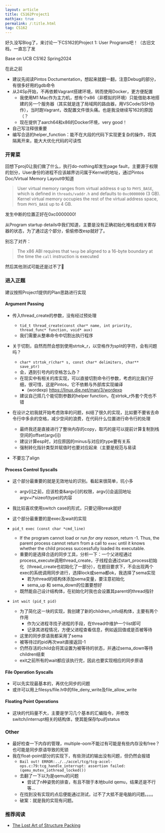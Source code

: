 ```yaml
---
layout: article
title: CS162Project1
mathjax: true
permalink: /:title.html
tag: CS162
---
```

好久没写Blog了，来讨论一下CS162的Project 1: User Programs吧！（古旧文档，一直忘了发

Base on UCB CS162 Spring2024

在此之前

- 建议先阅读Pintos Doctumentation，想起来就翻一翻，注意Debug的部分，有很多好用的gdb命令
- 从24Sp开始，不再依赖Vagrant搭建环境，转而使用Docker，更方便配置
  - 我使用M1 Mac作为主力机，想有个x86（非模拟的环境）只能借助本地搭建的另一个服务器（其实就是连了局域网的路由器，用VSCode/SSH协作），当时跑Vagrant，改配置文件很头痛。也是我没继续写162的原因（？
  - 现在提供了aarch64和x86的Docker环境，very good！
- 自己写注释很重要
- 编写合适的helper_function：能不在大段的代码下实现更复杂的操作，将其隔离开来，能大大优化代码的可读性

### 开胃菜

回想下proj0让我们做了什么，执行do-nothing却发生page fault，主要源于权限的划分，User身份的进程不应该越界访问属于Kernel的地址，通过Pintos Doc/Virtual Memory Layout中知道

> User virtual memory ranges from virtual address `0` up to `PHYS_BASE`, which is defined in `threads/vaddr.h` and defaults to `0xc0000000` (3 GB). Kernel virtual memory occupies the rest of the virtual address space, from `PHYS_BASE` up to 4 GB.

发生中断的位置正好在0xc0000000! 

从Program startup details中我们知道，主要是没有正确初始化堆栈或相关寄存器的状态，为了通过这个部分，偷偷修改esp就好了。

别忘了对齐：

> The x86 ABI requires that `%esp` be aligned to a 16-byte boundary at the time the `call` instruction is executed

然后其他测试可能还是过不了🥲

### 进入正题

建议按照Project1提供的Plan思路进行实现

#### Argument Passing

- 传入thread_create的参数，没有经过预处理
  - `tid_t thread_create(const char* name, int priority, thread_func* function, void* aux)`
  - 我们需要从整串命令中切割出执行程序
- 关于切割，自然而然会想到使用strtok_r，以空格作为split的字符，会有问题吗？
  - `char* strtok_r(char* s, const char* delimiters, char** save_ptr)`
  - 会，遇到引号内的空格怎么办？
  - 在现实中有相关的库实现，可以直接切割命令行参数，考虑的比我们仔细，很可惜，这是Pintos，它不依赖与外部库实现编译
    - (wordexp) https://linux.die.net/man/3/wordexp
  - 建议自己搭几个能切割参数的helper function，在strtok_r外套个壳也不错

- 在设计之初我就开始考虑效率的问题，纠结了很久的实现，比如要不要省去命令行中多余的空格，减少空间的浪费，在代码什么位置进行命令行的处理
  - 最终我还是直接进行了整块内存的copy，取巧的是可以提前计算复制到栈空间的offset(argv[i])
  - 建议计算esp时，对应原因的minus与对应的type要有关系
  - 强制转化指针类型并赋值时也要对应起来（主要是规范与易读

- 不要忘了align



#### Process Control Syscalls

- 这个部分最重要的就是无效地址的识别。看起来很简单，坑小多
  - argv[i]之前，应该检查&argv[i]的权限，argv[i]会返回地址argv+i*sizeof(type)的内容
- 我比较喜欢使用switch case的形式，只要记得break就好
- 这个部分最重要的是exec及wait的实现

- `pid_t exec (const char *cmd_line)`
  - If the program cannot load or run *for any reason*, return -1. Thus, the parent process cannot return from a call to `exec` until it knows whether the child process successfully loaded its executable.
  - 重要的是选择合适的同步工具，分析一下：一个父进程通过process_execute调用thread_create，子线程会通过start_process初始化（thread_create也初始化了一部分），在题目要求下，不会出现两个exec的系统调用同步进行，选择lock或sema都ok，我选择了sema实现
    - 若为thread的结构体添加sema变量，要注意初始化
    - sema_up 和 sema_down的位置要想好
  - 既然能自己设计结构体，在初始化时我也会设置其parent的thread指针

- `int wait (pid_t pid)`
  - 为了简化这一块的实现，我创建了新的children_info结构体，主要有两个作用
    - 作为父进程寻找子进程的手段，在thread中维护一个list即可
    - 记录其进程情况，方便父进程查看信息，例如返回值或是否被等待
  - 这里的同步原语我都采用了sema
  - 被等待过的pid再次wait直接返回-1
  - 仍然存活的child会将其设置为被等待的状态，并通过sema_down等待children结束
  - exit之前所有的wait都应该执行完，因此也要实现相应的同步原语

#### File Operation Syscalls

- 可以先实现最基本的，再优化同步的问题
- 或许可以用上filesys/file.h中的file_deny_write及file_allow_write



#### Floating Point Operations

- 这块的代码量不大，主要是学习几个基本的汇编指令，并修改switch/interrupt相关的结构体，使其能保存fpu的status



### Other

- 最好检查一下内存的管理，multiple-oom不能过有可能是有些内存没有free？也可能是同步原语导致的死锁
- 我在float-point部分的实现下，有些测试的输出没有问题，但仍然会报错
  - `Bail out! ERROR:../../accel/tcg/tcg-accel-ops.c:79:tcg_handle_interrupt: assertion failed: (qemu_mutex_iothread_locked())`
  - 去翻了一下以为是qemu的问题
    - 尝试了n种姿势的排查，有且不限于本地build qemu，结果还是不行等...
  - 在找到没有实现的点后便能通过测试，过不了大抵不是电脑的问题。。。。
  - 破案：就是我的实现有问题。

### 推荐阅读

- [The Lost Art of Structure Packing](http://www.catb.org/esr/structure-packing/)